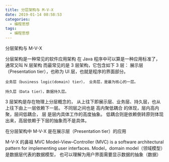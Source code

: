 ```yaml
---
title: 分层架构与 M-V-X
date: 2019-01-14 08:58:53
categories:
  - 编程思想
tags:
  - 编程思想
---
```

	
分层架构与 M-V-X

分层架构是一种常见的软件应用架构
在 Java 程序中可以算是一种应用标准了，通常又叫 N 层架构
而最常见的是 3 层架构，它包含如下 3 层：
	展示层（Presentation tier），也称为 UI 层，也就是程序的界面部分。

	业务层（business logic(domain) tier）， 业务层，是最为核心的一层。

	持久层（Data tier），数据持久层。

3 层架构是存在物理上分层概念的，
从上往下即展示层、业务层、持久层，也从上往下由上一层依赖下一层。
不同层之间也是 高内聚低耦合 的体现，层内高内聚，层间低耦合，
层 是层内具体工作的高度抽象。
低耦合则是依赖倒转原则体现出来，高层依赖于下层的抽象而不是具体。

在分层架构中 M-V-X 是在展示层（Presentation tier）的应用

M-V-X 的鼻祖 MVC
Model–View–Controller (MVC) is a software architectural pattern for implementing user interfaces.
Model，domain model（领域模型）是数据层代表的数据模型，
	也可以理解为用户界面需要显示数据的抽象（数据）
